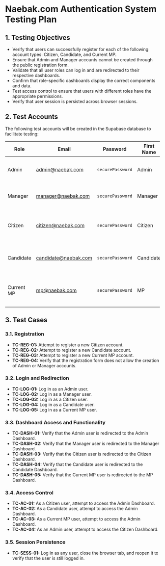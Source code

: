 # Naebak.com Authentication System Testing Plan

## 1. Testing Objectives

- Verify that users can successfully register for each of the following account types: Citizen, Candidate, and Current MP.
- Ensure that Admin and Manager accounts cannot be created through the public registration form.
- Validate that all user roles can log in and are redirected to their respective dashboards.
- Confirm that role-specific dashboards display the correct components and data.
- Test access control to ensure that users with different roles have the appropriate permissions.
- Verify that user session is persisted across browser sessions.

## 2. Test Accounts

The following test accounts will be created in the Supabase database to facilitate testing:

| Role        | Email                  | Password      | First Name | Last Name | Notes                                      |
|-------------|------------------------|---------------|------------|-----------|--------------------------------------------|
| Admin       | admin@naebak.com       | `securePassword` | Admin      | User      | To be created manually in Supabase.        |
| Manager     | manager@naebak.com     | `securePassword` | Manager    | User      | To be created manually in Supabase.        |
| Citizen     | citizen@naebak.com     | `securePassword` | Citizen    | User      | To be registered via the registration form. |
| Candidate   | candidate@naebak.com   | `securePassword` | Candidate  | User      | To be registered via the registration form. |
| Current MP  | mp@naebak.com          | `securePassword` | MP         | User      | To be registered via the registration form. |

## 3. Test Cases

### 3.1. Registration

- **TC-REG-01:** Attempt to register a new Citizen account.
- **TC-REG-02:** Attempt to register a new Candidate account.
- **TC-REG-03:** Attempt to register a new Current MP account.
- **TC-REG-04:** Verify that the registration form does not allow the creation of Admin or Manager accounts.

### 3.2. Login and Redirection

- **TC-LOG-01:** Log in as an Admin user.
- **TC-LOG-02:** Log in as a Manager user.
- **TC-LOG-03:** Log in as a Citizen user.
- **TC-LOG-04:** Log in as a Candidate user.
- **TC-LOG-05:** Log in as a Current MP user.

### 3.3. Dashboard Access and Functionality

- **TC-DASH-01:** Verify that the Admin user is redirected to the Admin Dashboard.
- **TC-DASH-02:** Verify that the Manager user is redirected to the Manager Dashboard.
- **TC-DASH-03:** Verify that the Citizen user is redirected to the Citizen Dashboard.
- **TC-DASH-04:** Verify that the Candidate user is redirected to the Candidate Dashboard.
- **TC-DASH-05:** Verify that the Current MP user is redirected to the MP Dashboard.

### 3.4. Access Control

- **TC-AC-01:** As a Citizen user, attempt to access the Admin Dashboard.
- **TC-AC-02:** As a Candidate user, attempt to access the Admin Dashboard.
- **TC-AC-03:** As a Current MP user, attempt to access the Admin Dashboard.
- **TC-AC-04:** As an Admin user, attempt to access the Citizen Dashboard.

### 3.5. Session Persistence

- **TC-SESS-01:** Log in as any user, close the browser tab, and reopen it to verify that the user is still logged in.


